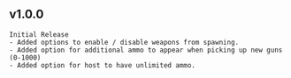 ## v1.0.0

    Initial Release
    - Added options to enable / disable weapons from spawning.
    - Added option for additional ammo to appear when picking up new guns (0-1000)
    - Added option for host to have unlimited ammo.